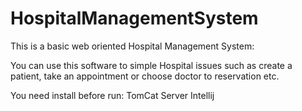 # HospitalManagementSystem

This is a basic web oriented Hospital Management System:
  
You can use this software to simple Hospital issues such as create a patient, take an appointment or choose doctor to reservation etc. 
  
  
You need install before run: 
TomCat Server
Intellij
